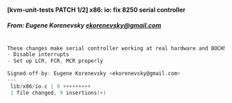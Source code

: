 #### [kvm-unit-tests PATCH 1/2] x86: io: fix 8250 serial controller
##### From: Eugene Korenevsky <ekorenevsky@gmail.com>

```c

These changes make serial controller working at real hardware and BOCHS:
- Disable interrupts
- Set up LCR, FCR, MCR properly

Signed-off-by: Eugene Korenevsky <ekorenevsky@gmail.com>
---
 lib/x86/io.c | 9 +++++++++
 1 file changed, 9 insertions(+)

```
